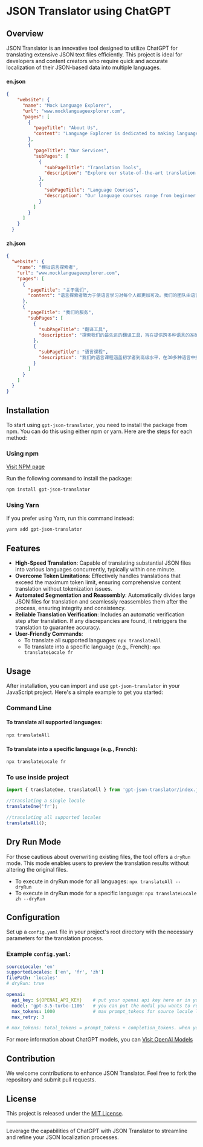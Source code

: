 # JSON Translator using ChatGPT

## Overview

JSON Translator is an innovative tool designed to utilize ChatGPT for translating extensive JSON text files efficiently. This project is ideal for developers and content creators who require quick and accurate localization of their JSON-based data into multiple languages.

#### en.json
```json
{
    "website": {
      "name": "Mock Language Explorer",
      "url": "www.mocklanguageexplorer.com",
      "pages": [
        {
          "pageTitle": "About Us",
          "content": "Language Explorer is dedicated to making language learning accessible to everyone. Our team, composed of language experts and technology enthusiasts, believes in the power of communication and understanding. With over a decade of experience, we provide resources, tools, and courses to help individuals and organizations break language barriers."
        },
        {
          "pageTitle": "Our Services",
          "subPages": [
            {
              "subPageTitle": "Translation Tools",
              "description": "Explore our state-of-the-art translation tools designed to provide accurate and swift translations across multiple languages. From document translations to real-time conversational assistance, our tools utilize advanced algorithms and machine learning to ensure quality and efficiency."
            },
            {
              "subPageTitle": "Language Courses",
              "description": "Our language courses range from beginner to advanced levels, offering comprehensive learning modules in over 30 languages. Each course is tailored to promote immersive learning experiences, facilitated by native speakers and enriched with cultural insights."
            }
          ]
        }
      ]
    }
  }

```

#### zh.json
```json
{
  "website": {
    "name": "模拟语言探索者",
    "url": "www.mocklanguageexplorer.com",
    "pages": [
      {
        "pageTitle": "关于我们",
        "content": "语言探索者致力于使语言学习对每个人都更加可及。我们的团队由语言专家和技术爱好者组成，坚信沟通和理解的力量。凭借超过十年的经验，我们提供资源、工具和课程，帮助个人和组织打破语言障碍。"
      },
      {
        "pageTitle": "我们的服务",
        "subPages": [
          {
            "subPageTitle": "翻译工具",
            "description": "探索我们的最先进的翻译工具，旨在提供跨多种语言的准确和快速翻译。从文件翻译到实时对话协助，我们的工具利用先进的算法和机器学习，确保质量和效率。"
          },
          {
            "subPageTitle": "语言课程",
            "description": "我们的语言课程涵盖初学者到高级水平，在30多种语言中提供全面的学习模块。每门课程都旨在促进沉浸式学习体验，由母语人士主持，并丰富文化见解。"
          }
        ]
      }
    ]
  }
}

```

## Installation

To start using `gpt-json-translator`, you need to install the package from npm. You can do this using either npm or yarn. Here are the steps for each method:

### Using npm

[Visit NPM page](https://www.npmjs.com/package/gpt-json-translator)

Run the following command to install the package:

```bash
npm install gpt-json-translator
```

### Using Yarn

If you prefer using Yarn, run this command instead:
```bash
yarn add gpt-json-translator
```

## Features

- **High-Speed Translation**: Capable of translating substantial JSON files into various languages concurrently, typically within one minute.
- **Overcome Token Limitations**: Effectively handles translations that exceed the maximum token limit, ensuring comprehensive content translation without tokenization issues.
- **Automated Segmentation and Reassembly**: Automatically divides large JSON files for translation and seamlessly reassembles them after the process, ensuring integrity and consistency.
- **Reliable Translation Verification**: Includes an automatic verification step after translation. If any discrepancies are found, it retriggers the translation to guarantee accuracy.
- **User-Friendly Commands**:
  - To translate all supported languages: `npx translateAll`
  - To translate into a specific language (e.g., French): `npx translateLocale fr`


## Usage

After installation, you can import and use `gpt-json-translator` in your JavaScript project. Here's a simple example to get you started:

### Command Line 

#### To translate all supported languages: 

```bash
npx translateAll
```

#### To translate into a specific language (e.g., French): 
```bash
npx translateLocale fr
```

### To use inside project
```js
import { translateOne, translateAll } from 'gpt-json-translator/index.js';

//translating a single locale
translateOne('fr');

//translating all supported locales
translateAll();

```


## Dry Run Mode

For those cautious about overwriting existing files, the tool offers a `dryRun` mode. This mode enables users to preview the translation results without altering the original files.

- To execute in dryRun mode for all languages: `npx translateAll --dryRun`
- To execute in dryRun mode for a specific language: `npx translateLocale zh --dryRun`

## Configuration

Set up a `config.yaml` file in your project's root directory with the necessary parameters for the translation process.

### Example `config.yaml`:

```yaml
sourceLocale: 'en'
supportedLocales: ['en', 'fr', 'zh']
filePath: 'locales'
# dryRun: true

openai: 
  api_key: ${OPENAI_API_KEY}    # put your openai api key here or in your .env file
  model: 'gpt-3.5-turbo-1106'   # you can put the modal you wants to run
  max_tokens: 1000              # max prompt_tokens for source locale language. 
  max_retry: 3

# max_tokens: total_tokens = prompt_tokens + completion_tokens. when you send 1000 token en to translate to fr. it could return 2000 token as fr. so the total_tokens will be 3000.
```
For more information about ChatGPT models, you can [Visit OpenAI Models](https://platform.openai.com/docs/models)

## Contribution

We welcome contributions to enhance JSON Translator. Feel free to fork the repository and submit pull requests.

## License

This project is released under the [MIT License](LICENSE).

---

Leverage the capabilities of ChatGPT with JSON Translator to streamline and refine your JSON localization processes.
